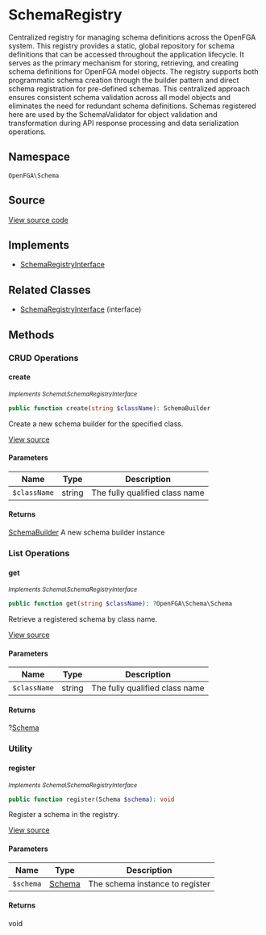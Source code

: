 # SchemaRegistry

Centralized registry for managing schema definitions across the OpenFGA system. This registry provides a static, global repository for schema definitions that can be accessed throughout the application lifecycle. It serves as the primary mechanism for storing, retrieving, and creating schema definitions for OpenFGA model objects. The registry supports both programmatic schema creation through the builder pattern and direct schema registration for pre-defined schemas. This centralized approach ensures consistent schema validation across all model objects and eliminates the need for redundant schema definitions. Schemas registered here are used by the SchemaValidator for object validation and transformation during API response processing and data serialization operations.

## Namespace
`OpenFGA\Schema`

## Source
[View source code](https://github.com/evansims/openfga-php/blob/main/src/Schema/SchemaRegistry.php)

## Implements
* [SchemaRegistryInterface](SchemaRegistryInterface.md)

## Related Classes
* [SchemaRegistryInterface](Schema/SchemaRegistryInterface.md) (interface)



## Methods

                                                                        
### CRUD Operations
#### create

*<small>Implements Schema\SchemaRegistryInterface</small>*  

```php
public function create(string $className): SchemaBuilder
```

Create a new schema builder for the specified class.

[View source](https://github.com/evansims/openfga-php/blob/main/src/Schema/SchemaRegistryInterface.php#L29)

#### Parameters
| Name | Type | Description |
|------|------|-------------|
| `$className` | string | The fully qualified class name |

#### Returns
[SchemaBuilder](SchemaBuilder.md)
 A new schema builder instance

### List Operations
#### get

*<small>Implements Schema\SchemaRegistryInterface</small>*  

```php
public function get(string $className): ?OpenFGA\Schema\Schema
```

Retrieve a registered schema by class name.

[View source](https://github.com/evansims/openfga-php/blob/main/src/Schema/SchemaRegistryInterface.php#L37)

#### Parameters
| Name | Type | Description |
|------|------|-------------|
| `$className` | string | The fully qualified class name |

#### Returns
?[Schema](Schema.md)

### Utility
#### register

*<small>Implements Schema\SchemaRegistryInterface</small>*  

```php
public function register(Schema $schema): void
```

Register a schema in the registry.

[View source](https://github.com/evansims/openfga-php/blob/main/src/Schema/SchemaRegistryInterface.php#L44)

#### Parameters
| Name | Type | Description |
|------|------|-------------|
| `$schema` | [Schema](Schema.md) | The schema instance to register |

#### Returns
void

